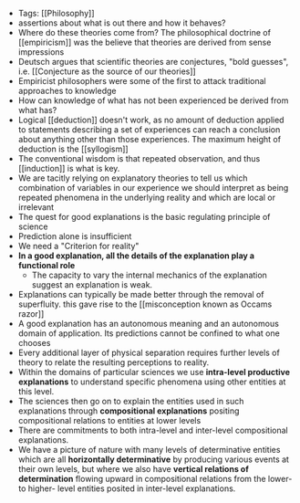- Tags: [[Philosophy]]
- assertions about what is out there and how it behaves?
- Where do these theories come from? The philosophical doctrine of [[empiricism]] was the believe that theories are derived from sense impressions 
- Deutsch argues that scientific theories are conjectures, "bold guesses", i.e. [[Conjecture as the source of our theories]]
- Empiricist philosophers were some of the first to attack traditional approaches to knowledge 
- How can knowledge of what has not been experienced be derived from what has?
- Logical [[deduction]] doesn't work, as no amount of deduction applied to statements describing a set of experiences can reach a conclusion about anything other than those experiences. The maximum height of deduction is the [[syllogism]]
- The conventional wisdom is that repeated observation, and thus [[induction]] is what is key. 
- We are tacitly relying on explanatory theories to tell us which combination of variables in our experience we should interpret as being repeated phenomena in the underlying reality and which are local or irrelevant 
- The quest for good explanations is the basic regulating principle of science 
- Prediction alone is insufficient 
- We need a "Criterion for reality"
- **In a good explanation, all the details of the explanation play a functional role** 
	- The capacity to vary the internal mechanics of the explanation suggest an explanation is weak. 
- Explanations can typically be made better through the removal of superfluity. this gave rise to the [[misconception known as Occams razor]]
- A good explanation has an autonomous meaning and an autonomous domain of application. Its predictions cannot be confined to what one chooses 
- Every additional layer of physical separation requires further levels of theory to relate the resulting perceptions to reality. 
-  Within the domains of particular sciences we use **intra-level productive explanations** to understand specific phenomena using other entities at this level. 
- The sciences then go on to explain the entities used in such explanations through **compositional explanations** positing compositional relations to entities at lower levels 
- There are commitments to both intra-level and inter-level compositional explanations. 
- We have a picture of nature with many levels of determinative entities which are all **horizontally determinative** by producing various events at their own levels, but where we also have **vertical relations of determination** flowing upward in compositional relations from the lower- to higher- level entities posited in inter-level explanations.